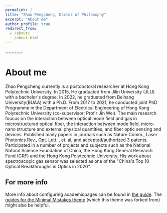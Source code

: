 ```yaml
---
permalink: /
title: "Zhao Pengcheng, Doctor of Philosophy"
excerpt: "About me"
author_profile: true
redirect_from: 
  - /about/
  - /about.html
---
```



======

About me
======
Zhao Pengcheng currently is a postdoctoral researcher at Hong Kong Polytechnic University. In 2015, He graduated from Jilin University (JLU) with a bachelor's degree. In 2022, he graduated from Beihang University(BUAA) with a Ph.D. From 2017 to 2021, he conducted joint PhD Programme in the Department of Electrical Engineering of Hong Kong Polytechnic University (co-supervisor: Prof.r Jin Wei). The main research foucus on the interaction between optical mode field and gas in microstructured optical fiber, the interaction between mode field, micro-nano structure and external physical quantities, and fiber optic sensing and devices. Published many papers in journals such as Nature Comm., Laser Photonics Rev., Opt. Lett. , et. al, and accepted/authorized 3 patents. Participated in a number of projects and subjects such as the National Natural Science Foundation of China, the Hong Kong General Research Fund (GRF) and the Hong Kong Polytechnic University. His work about spectroscopic gas sensor was selected as one of the "China's Top 10 Optical Breakthroughs in Optics in 2020".


For more info
------
More info about configuring academicpages can be found in [the guide](https://academicpages.github.io/markdown/). The [guides for the Minimal Mistakes theme](https://mmistakes.github.io/minimal-mistakes/docs/configuration/) (which this theme was forked from) might also be helpful.
